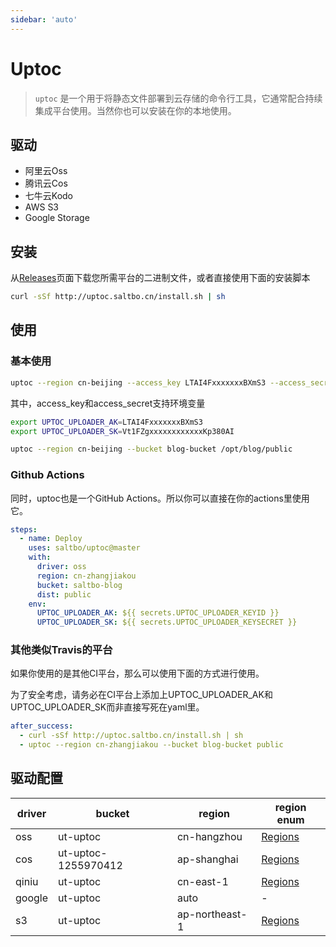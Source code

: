 ```yaml
---
sidebar: 'auto'
---
```


# Uptoc

> `uptoc` 是一个用于将静态文件部署到云存储的命令行工具，它通常配合持续集成平台使用。当然你也可以安装在你的本地使用。

## 驱动
- 阿里云Oss
- 腾讯云Cos
- 七牛云Kodo
- AWS S3
- Google Storage

## 安装

从[Releases](https://github.com/saltbo/uptoc/releases)页面下载您所需平台的二进制文件，或者直接使用下面的安装脚本

```bash
curl -sSf http://uptoc.saltbo.cn/install.sh | sh
```

## 使用

### 基本使用

```bash
uptoc --region cn-beijing --access_key LTAI4FxxxxxxxBXmS3 --access_secret Vt1FZgxxxxxxxxxxxxKp380AI --bucket demo-bucket /opt/blog/public
```

其中，access_key和access_secret支持环境变量

```bash
export UPTOC_UPLOADER_AK=LTAI4FxxxxxxxBXmS3
export UPTOC_UPLOADER_SK=Vt1FZgxxxxxxxxxxxxKp380AI

uptoc --region cn-beijing --bucket blog-bucket /opt/blog/public
```

### Github Actions

同时，uptoc也是一个GitHub Actions。所以你可以直接在你的actions里使用它。

```yml
steps:
  - name: Deploy
    uses: saltbo/uptoc@master
    with:
      driver: oss
      region: cn-zhangjiakou
      bucket: saltbo-blog
      dist: public
    env:
      UPTOC_UPLOADER_AK: ${{ secrets.UPTOC_UPLOADER_KEYID }}
      UPTOC_UPLOADER_SK: ${{ secrets.UPTOC_UPLOADER_KEYSECRET }}
```

### 其他类似Travis的平台

如果你使用的是其他CI平台，那么可以使用下面的方式进行使用。

为了安全考虑，请务必在CI平台上添加上UPTOC_UPLOADER_AK和UPTOC_UPLOADER_SK而非直接写死在yaml里。

```yaml
after_success:
  - curl -sSf http://uptoc.saltbo.cn/install.sh | sh
  - uptoc --region cn-zhangjiakou --bucket blog-bucket public
```

## 驱动配置

| driver | bucket | region | region enum |
| -----  | --------- | ------ | ---- |
| oss    | ut-uptoc  | cn-hangzhou | [Regions](https://help.aliyun.com/document_detail/31837.html?spm=a2c4g.11186623.2.12.5fdb25b7xyEcuF#concept-zt4-cvy-5db)  |
| cos    | ut-uptoc-1255970412 | ap-shanghai  |  [Regions](https://cloud.tencent.com/document/product/436/6224)  |
| qiniu  | ut-uptoc  | cn-east-1 |  [Regions](https://developer.qiniu.com/kodo/manual/4088/s3-access-domainname)  |
| google | ut-uptoc  | auto  | - |
| s3     | ut-uptoc  | ap-northeast-1  |  [Regions](https://docs.aws.amazon.com/general/latest/gr/rande.html#regional-endpoints)  |
